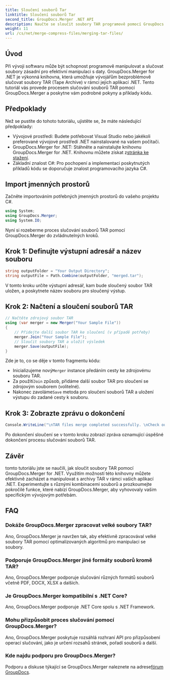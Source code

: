 ```yaml
---
title: Sloučení souborů Tar
linktitle: Sloučení souborů Tar
second_title: GroupDocs.Merger .NET API
description: Naučte se sloučit soubory TAR programově pomocí GroupDocs.Merger for .NET. Postupujte podle našeho podrobného průvodce, abyste mohli efektivně zpracovávat archivy TAR.
weight: 11
url: /cs/net/merge-compress-files/merging-tar-files/
---
```

## Úvod
Při vývoji softwaru může být schopnost programově manipulovat a slučovat soubory zásadní pro efektivní manipulaci s daty. GroupDocs.Merger for .NET je výkonná knihovna, která umožňuje vývojářům bezproblémově slučovat soubory TAR (Tape Archive) v rámci jejich aplikací .NET. Tento tutoriál vás provede procesem slučování souborů TAR pomocí GroupDocs.Merger a poskytne vám podrobné pokyny a příklady kódu.
## Předpoklady
Než se pustíte do tohoto tutoriálu, ujistěte se, že máte následující předpoklady:
- Vývojové prostředí: Budete potřebovat Visual Studio nebo jakékoli preferované vývojové prostředí .NET nainstalované na vašem počítači.
-  GroupDocs.Merger for .NET: Stáhněte a nainstalujte knihovnu GroupDocs.Merger for .NET. Knihovnu můžete získat z[stránka ke stažení](https://releases.groupdocs.com/merger/net/).
- Základní znalost C#: Pro pochopení a implementaci poskytnutých příkladů kódu se doporučuje znalost programovacího jazyka C#.

## Import jmenných prostorů
Začněte importováním potřebných jmenných prostorů do vašeho projektu C#.

```csharp
using System; 
using GroupDocs.Merger;
using System.IO;
```

Nyní si rozeberme proces slučování souborů TAR pomocí GroupDocs.Merger do zvládnutelných kroků.
## Krok 1: Definujte výstupní adresář a název souboru
```csharp
string outputFolder = "Your Output Directory";
string outputFile = Path.Combine(outputFolder, "merged.tar");
```
V tomto kroku určíte výstupní adresář, kam bude sloučený soubor TAR uložen, a poskytnete název souboru pro sloučený výstup.
## Krok 2: Načtení a sloučení souborů TAR
```csharp
// Načtěte zdrojový soubor TAR
using (var merger = new Merger("Your Sample File"))
{
    // Přidejte další soubor TAR ke sloučení (v případě potřeby)
    merger.Join("Your Sample File");
    // Sloučit soubory TAR a uložit výsledek
    merger.Save(outputFile);
}
```
Zde je to, co se děje v tomto fragmentu kódu:
-  Inicializujeme nový`Merger` instance předáním cesty ke zdrojovému souboru TAR.
-  Za použití`Join` způsob, přidáme další soubor TAR pro sloučení se zdrojovým souborem (volitelné).
-  Nakonec zavoláme`Save` metoda pro sloučení souborů TAR a uložení výstupu do zadané cesty k souboru.
## Krok 3: Zobrazte zprávu o dokončení
```csharp
Console.WriteLine("\nTAR files merge completed successfully. \nCheck output in {0}", outputFolder);
```
Po dokončení sloučení se v tomto kroku zobrazí zpráva oznamující úspěšné dokončení procesu slučování souborů TAR.

## Závěr
tomto tutoriálu jste se naučili, jak sloučit soubory TAR pomocí GroupDocs.Merger for .NET. Využitím možností této knihovny můžete efektivně zacházet a manipulovat s archivy TAR v rámci vašich aplikací .NET. Experimentujte s různými kombinacemi souborů a prozkoumejte pokročilé funkce, které nabízí GroupDocs.Merger, aby vyhovovaly vašim specifickým vývojovým potřebám.

## FAQ
### Dokáže GroupDocs.Merger zpracovat velké soubory TAR?
Ano, GroupDocs.Merger je navržen tak, aby efektivně zpracovával velké soubory TAR pomocí optimalizovaných algoritmů pro manipulaci se soubory.
### Podporuje GroupDocs.Merger jiné formáty souborů kromě TAR?
Ano, GroupDocs.Merger podporuje slučování různých formátů souborů včetně PDF, DOCX, XLSX a dalších.
### Je GroupDocs.Merger kompatibilní s .NET Core?
Ano, GroupDocs.Merger podporuje .NET Core spolu s .NET Framework.
### Mohu přizpůsobit proces slučování pomocí GroupDocs.Merger?
Ano, GroupDocs.Merger poskytuje rozsáhlá rozhraní API pro přizpůsobení operací slučování, jako je určení rozsahů stránek, pořadí souborů a další.
### Kde najdu podporu pro GroupDocs.Merger?
 Podporu a diskuse týkající se GroupDocs.Merger naleznete na adrese[fórum GroupDocs](https://forum.groupdocs.com/c/merger/32).
